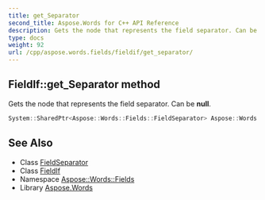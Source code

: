 ```yaml
---
title: get_Separator
second_title: Aspose.Words for C++ API Reference
description: Gets the node that represents the field separator. Can be null.
type: docs
weight: 92
url: /cpp/aspose.words.fields/fieldif/get_separator/
---
```

## FieldIf::get_Separator method


Gets the node that represents the field separator. Can be **null**.

```cpp
System::SharedPtr<Aspose::Words::Fields::FieldSeparator> Aspose::Words::Fields::FieldIf::get_Separator() override
```

## See Also

* Class [FieldSeparator](../../fieldseparator/)
* Class [FieldIf](../)
* Namespace [Aspose::Words::Fields](../../)
* Library [Aspose.Words](../../../)
